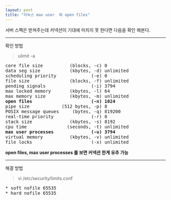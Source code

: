 ```yaml
---
layout: post
title: "리눅스 max user  와 open files"
---
```

서버 스펙은 받쳐주는데 커넥션이 기대에 미치지 못 한다면 다음을 확인 해본다.  
***  
확인 방법   
> ulimit -a  
<pre>
core file size          (blocks, -c) 0  
data seg size           (kbytes, -d) unlimited  
scheduling priority             (-e) 0  
file size               (blocks, -f) unlimited  
pending signals                 (-i) 3794  
max locked memory       (kbytes, -l) 64  
max memory size         (kbytes, -m) unlimited  
<b>open files                      (-n) 1024</b>  
pipe size            (512 bytes, -p) 8  
POSIX message queues     (bytes, -q) 819200  
real-time priority              (-r) 0  
stack size              (kbytes, -s) 8192  
cpu time               (seconds, -t) unlimited  
<b>max user processes              (-u) 3794</b>  
virtual memory          (kbytes, -v) unlimited  
file locks                      (-x) unlimited
</pre>  

<b>open files, max user processes 를 보면 커넥션 한계 유추 가능</b>  
***  
해결 방법    
>vi /etc/security/limits.conf  
<pre>
* soft nofile 65535  
* hard nofile 65535  
</pre>  
